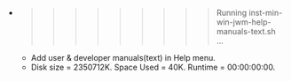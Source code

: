 * >>>>>>>>> Running inst-min-win-jwm-help-manuals-text.sh ...
  * Add user & developer manuals(text) in Help menu.
  * Disk size = 2350712K. Space Used = 40K. Runtime = 00:00:00:00.
